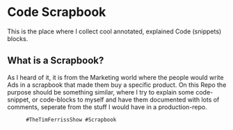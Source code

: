 # Code Scrapbook

This is the place where I collect cool annotated, explained Code (snippets) blocks.

## What is a Scrapbook?

As I heard of it, it is from the Marketing world where the people would write Ads in a scrapbook that made them 
buy a specific product.
On this Repo the purpose should be something similar, where I try to explain some code-snippet, or code-blocks to myself 
and have them documented with lots of comments, seperate from the stuff I would have in a production-repo.


          #TheTimFerrissShow #Scrapbook
